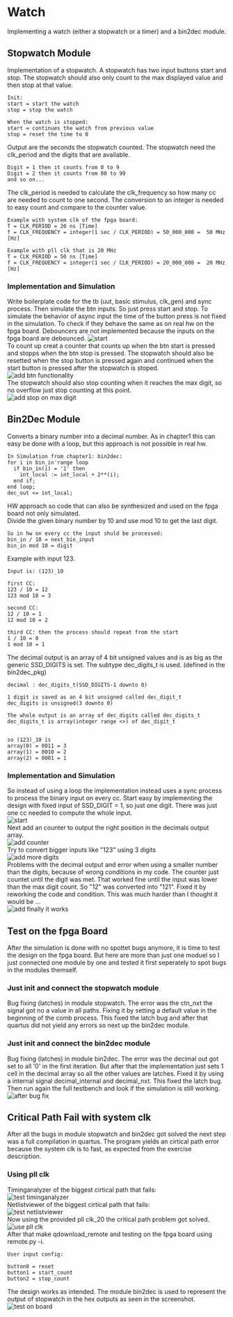 # Watch
Implementing a watch (either a stopwatch or a timer) and a bin2dec module.
## Stopwatch Module
Implementation of a stopwatch. A stopwatch has two input buttons start and stop. The stopwatch should also only count to the max displayed value and then stop at that value.
```
Init:
start = start the watch
stop = stop the watch

When the watch is stopped:
start = continues the watch from previous value
stop = reset the time to 0
```
Output are the seconds the stopwatch counted. The stopwatch need the clk_period and the digits that are available.
```
Digit = 1 then it counts from 0 to 9
Digit = 2 then it counts from 00 to 99
and so on...
```
The clk_period is needed to calculate the clk_frequency so how many cc are needed to count to one second. The conversion to an integer is needed to easy count and compare to the counter value.
```
Example with system clk of the fpga board:
T = CLK_PERIOD = 20 ns [Time]
f = CLK_FREQUENCY = integer(1 sec / CLK_PERIOD) = 50_000_000 =  50 MHz [Hz]

Example with pll clk that is 20 MHz
T = CLK_PERIOD = 50 ns [Time]
f = CLK_FREQUENCY = integer(1 sec / CLK_PERIOD) = 20_000_000 =  20 MHz [Hz]
```
### Implementation and Simulation
Write boilerplate code for the tb (uut, basic stimulus, clk_gen) and sync process. Then simulate the btn inputs. So just press start and stop. To simulate the behavior of async input the time of the button press is not fixed in the simulation. To check if they behave the same as on real hw on the fpga board. Debouncers are not implemented because the inputs on the fpga board are debounced.
![start](./img/stopwatch_buttons.png)
<br>
To count up creat a counter that counts up when the btn start is pressed and stopps when the btn stop is pressed. The stopwatch should also be resetted when the stop button is pressed again and continued when the start button is pressed after the stopwatch is stoped.
<br>
![add btn functionality](./img/stopwatch_start_continue_reset_double_stop.png)
<br>
The stopwatch should also stop counting when it reaches the max digit, so no overflow just stop counting at this point.
<br>
![add stop on max digit](./img/stopwatch_stop_on_max_digit.png)
<br>

## Bin2Dec Module
Converts a binary number into a decimal number. As in chapter1 this can easy be done with a loop, but this approach is not possible in real hw.
```
In Simulation from chapter1: bin2dec:
for i in bin_in'range loop
  if bin_in(i) = '1' then
    int_local := int_local + 2**(i);
  end if;
end loop;
dec_out <= int_local;
```
HW approach so code that can also be synthesized and used on the fpga board not only simulated. <br>
Divide the given binary number by 10 and use mod 10 to get the last digit.
```
So in hw on every cc the input shuld be processed:
bin_in / 10 = next_bin_input
bin_in mod 10 = digit
```
Example with input 123.
```
Input is: (123)_10

first CC:
123 / 10 = 12
123 mod 10 = 3

second CC:
12 / 10 = 1
12 mod 10 = 2

third CC: then the process should repeat from the start
1 / 10 = 0
1 mod 10 = 1
```
The decimal output is an array of 4 bit unsigned values and is as big as the generic SSD_DIGITS is set.
The subtype dec_digits_t is used. (defined in the bin2dec_pkg)
```
decimal : dec_digits_t(SSD_DIGITS-1 downto 0)

1 digit is saved as an 4 bit unsigned called dec_digit_t
dec_digits is unsigned(3 downto 0)

The whole output is an array of dec_digits called dec_digits_t
dec_digits_t is array(integer range <>) of dec_digit_t


so (123)_10 is 
array(0) = 0011 = 3
array(1) = 0010 = 2
array(2) = 0001 = 1
```
### Implementation and Simulation
So instead of using a loop the implementation instead uses a sync process to process the binary input
on every cc. Start easy by implementing the design with fixed input of SSD_DIGIT = 1, so just one digit. There was just one cc needed to compute the whole input.
<br>
![start](./img/bin2dec_convert1digit.png)
<br>
Next add an counter to output the right position in the decimals output array.
<br>
![add counter](./img/bin2dec_counter.png)
<br>
Try to convert bigger inputs like "123" using 3 digits
<br>
![add more digits](./img/bin2dec_conversionworks.png)
<br>
Problems with the decimal output and error when using a smaller number than the digits, because of wrong conditions in my code. The counter just countet until the digit was met. That worked fine until the input was lower than the max digit count. So "12" was converted into "121". Fixed it by reworking the code and condition. This was much harder than I thought it would be ...
<br>
![add finally it works](./img/bin2dec_moredigits.png)
<br>

## Test on the fpga Board
After the simulation is done with no spottet bugs anymore, it is time to test the design on the fpga board. But here are more than just one moduel so I just connected one module by one and tested it first seperately to spot bugs in the modules themself.
### Just init and connect the stopwatch module
Bug fixing (latches) in module stopwatch. The error was the ctn_nxt the signal got no a value in all paths. Fixing it by setting a default value in the beginning of the comb process. This fixed the latch bug and after that quartus did not yield any errors so next up the bin2dec module.
### Just init and connect the bin2dec module
Bug fixing (latches) in module bin2dec. The error was the decimal out got set to all '0' in the first iteration. But after that the implementation just sets 1 cell in the decimal array so all the other values are latches. Fixed it by using a internal signal decimal_internal and decimal_nxt. This fixed the latch bug. Then run again the full testbench and look if the simulation is still working.
<br>
![after bug fix ](./img/full_simulation.png)
<br>
## Critical Path Fail with system clk
After all the bugs in module stopwatch and bin2dec got solved the next step was a full compilation in quartus.
The program yields an cirtical path error because the system clk is to fast, as expected from the exercise description.
### Using pll clk
Timinganalyzer of the biggest cirtical path that fails:
<br>
![test timinganalyzer](./img/test_timinganalyzer.png)
<br>
Netlistviewer of the biggest cirtical path that fails:
<br>
![test netlistviewer](./img/test_netlistviewer.png)
<br>
Now using the provided pll clk_20 the critical path problem got solved.
<br>
![use pll clk](./img/test_usepllclk.png)
<br>
After that make qdownload_remote and testing on the fpga board using remote.py -i.
```
User input config:

button0 = reset
button1 = start_count
button2 = stop_count
```
The design works as intended. The module bin2dec is used to represent the output of stopwatch in the hex outputs as seen in the screenshot.
![test on board](./img/test_board.png)
